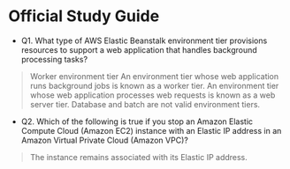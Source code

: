 # Official Study Guide
*  Q1. What type of AWS Elastic Beanstalk environment tier provisions resources to support a
web application that handles background processing tasks?
> Worker environment tier
> An environment tier whose web application runs background jobs is known as a
worker tier. An environment tier whose web application processes web requests is
known as a web server tier. Database and batch are not valid environment tiers.

* Q2. Which of the following is true if you stop an Amazon Elastic Compute Cloud (Amazon
EC2) instance with an Elastic IP address in an Amazon Virtual Private Cloud (Amazon
VPC)?
> The instance remains associated with its Elastic IP address.